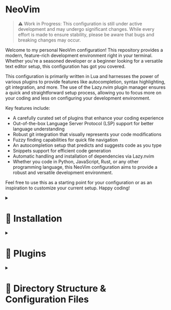 # NeoVim

> :warning: Work in Progress: This configuration is still under active development and may undergo significant changes. While every effort is made to ensure stability, please be aware that bugs and breaking changes may occur.
> 

Welcome to my personal NeoVim configuration! 
This repository provides a modern, feature-rich development environment right in your terminal. Whether you're a seasoned developer or a beginner looking for a versatile text editor setup, this configuration has got you covered.

This configuration is primarily written in Lua and harnesses the power of various plugins to provide features like autocompletion, syntax highlighting, git integration, and more.
The use of the Lazy.nvim plugin manager ensures a quick and straightforward setup process, allowing you to focus more on your coding and less on configuring your development environment.

Key features include:

- A carefully curated set of plugins that enhance your coding experience
- Out-of-the-box Language Server Protocol (LSP) support for better language understanding
- Robust git integration that visually represents your code modifications
- Fuzzy finding capabilities for quick file navigation
- An autocompletion setup that predicts and suggests code as you type
- Snippets support for efficient code generation
- Automatic handling and installation of dependencies via Lazy.nvim
- Whether you code in Python, JavaScript, Rust, or any other programming language, this NeoVim configuration aims to provide a robust and versatile development environment.

Feel free to use this as a starting point for your configuration or as an inspiration to customize your current setup. Happy coding!

<details>
  <summary><h1>🔨 Installation</h1></summary>

Please follow these steps to install and setup this NeoVim configuration:

Prerequisites: Ensure you have NeoVim installed on your system. If not, you can follow this [guide](https://github.com/neovim/neovim/wiki/Installing-Neovim) to install it.

Clone the repository: Clone this repository to your local machine using the following command in your terminal:
for Unix-based systems
```bash
git clone https://github.com/RodrigoRalhaMoreira/neovim-config ~/.config/nvim
```

for Windows systems
```bash
git clone https://github.com/RodrigoRalhaMoreira/neovim-config ~/AppData/Local/nvim/
```

Install Lazy.nvim (the plugin manager): This configuration uses the Lazy.nvim plugin manager.
If you don't have it installed, the configuration will automatically install it for you on the first run.
If you wish to install it manually, follow the instructions in the [Lazy.nvim repository](https://github.com/folke/lazy.nvim).

Install plugins: Start NeoVim, the plugins specified in the configuration will be automatically installed by Lazy.nvim.

</details>

<details>
  <summary><h1>🔌 Plugins</h1></summary>

1. **Utility Plugins**: [nvim-lua/plenary.nvim](https://github.com/nvim-lua/plenary.nvim) (provides utility functions for NeoVim development and configuration).
2. **Themes & Colors**: [bluz71/vim-nightfly-guicolors](https://github.com/bluz71/vim-nightfly-colors), [ellisonleao/gruvbox.nvim](https://github.com/ellisonleao/gruvbox.nvim), [projekt0n/github-nvim-theme](https://github.com/projekt0n/github-nvim-theme) (color scheme plugins).
3. **Navigation**: [christoomey/vim-tmux-navigator](https://github.com/christoomey/vim-tmux-navigator) (enables navigation between tmux panels and Vim windows), [szw/vim-maximizer](https://github.com/szw/vim-maximizer) (maximizes/restores Vim window), [nvim-tree/nvim-tree.lua](https://github.com/nvim-tree/nvim-tree.lua) (file explorer).
4. **Code Manipulation**: [tpope/vim-surround](https://github.com/tpope/vim-surround), [vim-scripts/ReplaceWithRegister](https://github.com/vim-scripts/ReplaceWithRegister) (change, delete, add surroundings), [numToStr/Comment.nvim](https://github.com/numToStr/Comment.nvim) (comment/uncomment lines).
5. **UI Enhancements**: [kyazdani42/nvim-web-devicons](https://github.com/nvim-tree/nvim-web-devicons) (icons for file types), [nvim-lualine/lualine.nvim](https://github.com/nvim-lualine/lualine.nvim) (customizable status line), [glepnir/lspsaga.nvim](https://github.com/nvimdev/lspsaga.nvim) (LSP UI improvements), [windwp/nvim-autopairs](https://github.com/windwp/nvim-autopairs) (automatic pairing of characters), [lewis6991/gitsigns.nvim](https://github.com/lewis6991/gitsigns.nvim) (Git decorations in sign column).
6. **Search**: [nvim-telescope/telescope.nvim](https://github.com/nvim-telescope/telescope.nvim) (extensible fuzzy finder).
7. **Autocompletion**: [hrsh7th/nvim-cmp](https://github.com/hrsh7th/nvim-cmp) (contextual suggestions), [L3MON4D3/LuaSnip](https://github.com/L3MON4D3/LuaSnip), [rafamadriz/friendly-snippets](https://github.com/rafamadriz/friendly-snippets) (code snippets), [williamboman/mason.nvim](https://github.com/williamboman/mason.nvim), [neovim/nvim-lspconfig](https://github.com/neovim/nvim-lspconfig) (LSP support for autocompletion, syntax checking), [jose-elias-alvarez/null-ls.nvim](https://github.com/jose-elias-alvarez/null-ls.nvim) (use any program as a language server).
8. **Syntax**: [nvim-treesitter/nvim-treesitter](https://github.com/nvim-treesitter/nvim-treesitter) (syntax highlighting and indentation based on Tree-sitter).
9. **AI-powered Code Suggestions**: [github/copilot.vim](https://github.com/github/copilot.vim) (integration with GitHub's Copilot service).
    
</details>

<details>
  <summary><h1>📁 Directory Structure & Configuration Files</h1></summary>
    
The configuration files for the plugins and the core settings are organized as follows:
    
  - [init.lua](https://github.com/RodrigoRalhaMoreira/neovim-config/blob/master/init.lua): Entry point for all plugins and configurations.
- **Core Settings**:
  - [lua/rodrigo/core/colorscheme.lua](https://github.com/RodrigoRalhaMoreira/neovim-config/blob/master/lua/rodrigo/core/colorscheme.lua): Defines the colorscheme for NeoVim.
  - [lua/rodrigo/core/keymaps.lua](https://github.com/RodrigoRalhaMoreira/neovim-config/blob/master/lua/rodrigo/core/keymaps.lua): Specifies keymaps for general operations and plugins.
  - [lua/rodrigo/core/options.lua](https://github.com/RodrigoRalhaMoreira/neovim-config/blob/master/lua/rodrigo/core/options.lua): Configures various editor options, including line numbers, indentation, search settings, cursor line, appearance, backspace behavior, clipboard settings, and split windows behavior.
- **Plugin Configuration Files**:
  - [lua/rodrigo/plugins/lualine.lua](https://github.com/RodrigoRalhaMoreira/neovim-config/blob/master/lua/rodrigo/plugins/lualine.lua): Configures lualine for status line customization.
  - [lua/rodrigo/plugins/nvim-cmp.lua](https://github.com/RodrigoRalhaMoreira/neovim-config/blob/master/lua/rodrigo/plugins/nvim-cmp.lua): Configures nvim-cmp for auto-completion and integrates luasnip for snippets and lspkind for language-specific icons.
  - [lua/rodrigo/plugins/nvim-tree.lua](https://github.com/RodrigoRalhaMoreira/neovim-config/blob/master/lua/rodrigo/plugins/nvim-tree.lua): Sets up and customizes nvim-tree for file navigation.
  - [lua/rodrigo/plugins/nvim-web-devicons.lua](https://github.com/RodrigoRalhaMoreira/neovim-config/blob/master/lua/rodrigo/plugins/nvim-web-devicons.lua): Sets up and customizes nvim-web-devicons for sidebar file icons.
  - [lua/rodrigo/plugins/telescope.lua](https://github.com/RodrigoRalhaMoreira/neovim-config/blob/master/lua/rodrigo/plugins/telescope.lua): Configures the Telescope plugin for fuzzy finding and picker navigation.
  - [lua/rodrigo/plugins/treesitter.lua](https://github.com/RodrigoRalhaMoreira/neovim-config/blob/master/lua/rodrigo/plugins/treesitter.lua): Sets up nvim-treesitter for syntax highlighting and specifies parser languages.
  - [lua/rodrigo/plugins/autopairs.lua](https://github.com/RodrigoRalhaMoreira/neovim-config/blob/master/lua/rodrigo/plugins/autopairs.lua): Sets up nvim-autopairs to automatically pair characters like brackets.
  - [lua/rodrigo/plugins/comment.lua](https://github.com/RodrigoRalhaMoreira/neovim-config/blob/master/lua/rodrigo/plugins/comment.lua): Sets up the Comment plugin for easy commenting/uncommenting of code lines.
  - [lua/rodrigo/plugins/copilot.lua](https://github.com/RodrigoRalhaMoreira/neovim-config/blob/master/lua/rodrigo/plugins/copilot.lua): Configures the copilot.vim plugin for AI-powered code suggestions.
  - [lua/rodrigo/plugins/gitsigns.lua](https://github.com/RodrigoRalhaMoreira/neovim-config/blob/master/lua/rodrigo/plugins/gitsigns.lua): Configures the gitsigns.nvim plugin, which shows Git diff markers.
- **Language Server Protocol (LSP) Configuration Files**:
  - [lua/rodrigo/plugins/lsp/lspconfig.lua](https://github.com/RodrigoRalhaMoreira/neovim-config/blob/master/lua/rodrigo/plugins/lsp/lspconfig.lua): Configures the lspconfig plugin for LSP support and the cmp-nvim-lsp for autocompletion. It also specifies LSP servers for specific languages.
  - [lua/rodrigo/plugins/lsp/lspsaga.lua](https://github.com/RodrigoRalhaMoreira/neovim-config/blob/master/lua/rodrigo/plugins/lsp/lspsaga.lua): Configures the lspsaga plugin for a UI for LSP interactions.
  - [lua/rodrigo/plugins/lsp/mason.lua](https://github.com/RodrigoRalhaMoreira/neovim-config/blob/master/lua/rodrigo/plugins/lsp/mason.lua): Configures the mason plugin for managing language servers and linters. It also configures mason-lspconfig and mason-null-ls for interaction with lspconfig and null-ls respectively.

</details>
